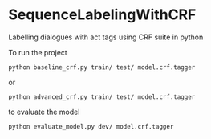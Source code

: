 # SequenceLabelingWithCRF

Labelling dialogues with act tags using CRF suite in python

To run the project 

```
python baseline_crf.py train/ test/ model.crf.tagger
```
or

```
python advanced_crf.py train/ test/ model.crf.tagger
```

to evaluate the model
```
python evaluate_model.py dev/ model.crf.tagger
```
